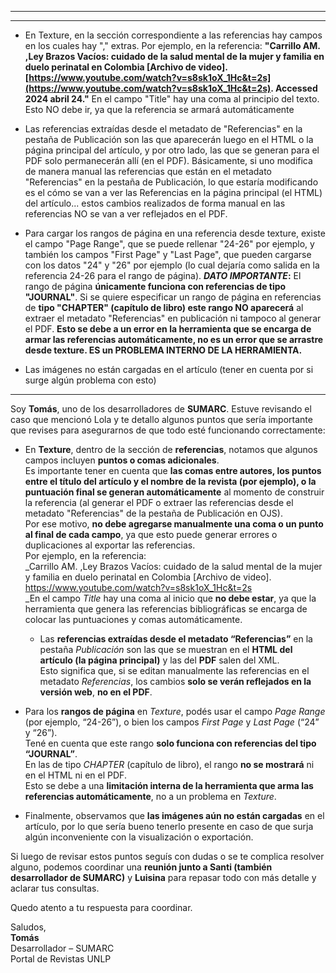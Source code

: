 
---
---

- En Texture, en la sección correspondiente a las referencias hay campos en los cuales hay "," extras. Por ejemplo, en la referencia: 
  **"Carrillo AM. ,Ley Brazos Vacíos: cuidado de la salud mental de la mujer y familia en duelo perinatal en Colombia [Archivo de video]. [https://www.youtube.com/watch?v=s8sk1oX_1Hc&t=2s](https://www.youtube.com/watch?v=s8sk1oX_1Hc&t=2s). Accessed 2024 abril 24."** 
  En el campo "Title" hay una coma al principio del texto. Esto NO debe ir, ya que la referencia se armará automáticamente

- Las referencias extraídas desde el metadato de "Referencias" en la pestaña de Publicación son las que aparecerán luego en el HTML o la página principal del artículo, y por otro lado, las que se generan para el PDF solo permanecerán allí (en el PDF). 
  Básicamente, si uno modifica de manera manual las referencias que están en el metadato "Referencias" en la pestaña de Publicación, lo que estaría modificando es el cómo se van a ver las Referencias en la página principal (el HTML) del artículo... estos cambios realizados de forma manual en las referencias NO se van a ver reflejados en el PDF.

- Para cargar los rangos de página en una referencia desde texture, existe el campo "Page Range", que se puede rellenar "24-26" por ejemplo, y también los campos "First Page" y "Last Page", que pueden cargarse con los datos "24" y "26" por ejemplo (lo cual dejaría como salida en la referencia 24-26 para el rango de página).
  ***DATO IMPORTANTE*:** El rango de página **únicamente funciona con referencias de tipo "JOURNAL"**. 
  Si se quiere especificar un rango de página en referencias de **tipo "CHAPTER" (capítulo de libro) este rango NO aparecerá** al extraer el metadato "Referencias" en publicación ni tampoco al generar el PDF. **Esto se debe a un error en la herramienta que se encarga de armar las referencias automáticamente, no es un error que se arrastre desde texture. ES un PROBLEMA INTERNO DE LA HERRAMIENTA.** 

- Las imágenes no están cargadas en el artículo (tener en cuenta por si surge algún problema con esto)


---

Soy **Tomás**, uno de los desarrolladores de **SUMARC**. Estuve revisando el caso que mencionó Lola y te detallo algunos puntos que sería importante que revises para asegurarnos de que todo esté funcionando correctamente:

- En **Texture**, dentro de la sección de **referencias**, notamos que algunos campos incluyen **puntos o comas adicionales**.  
    Es importante tener en cuenta que **las comas entre autores, los puntos entre el título del artículo y el nombre de la revista (por ejemplo), o la puntuación final se generan automáticamente** al momento de construir la referencia (al generar el PDF o extraer las referencias desde el metadato "Referencias" de la pestaña de Publicación en OJS).  
    Por ese motivo, **no debe agregarse manualmente una coma o un punto al final de cada campo**, ya que esto puede generar errores o duplicaciones al exportar las referencias.  
    Por ejemplo, en la referencia:  
    _Carrillo AM. ,Ley Brazos Vacíos: cuidado de la salud mental de la mujer y familia en duelo perinatal en Colombia [Archivo de video]. [https://www.youtube.com/watch?v=s8sk1oX_1Hc&t=2s  
    ](https://www.youtube.com/watch?v=s8sk1oX_1Hc&t=2s)_En el campo _Title_ hay una coma al inicio que **no debe estar**, ya que la herramienta que genera las referencias bibliográficas se encarga de colocar las puntuaciones y comas automáticamente.
    
  - Las **referencias extraídas desde el metadato “Referencias”** en la pestaña _Publicación_ son las que se muestran en el **HTML del artículo (la página principal)** y las del **PDF** salen del XML.  
  Esto significa que, si se editan manualmente las referencias en el metadato _Referencias_, los cambios **solo se verán reflejados en la versión web**, **no en el PDF**.  
      
    
- Para los **rangos de página** en _Texture_, podés usar el campo _Page Range_ (por ejemplo, “24-26”), o bien los campos _First Page_ y _Last Page_ (“24” y “26”).  
  Tené en cuenta que este rango **solo funciona con referencias del tipo “JOURNAL”**.  
  En las de tipo _CHAPTER_ (capítulo de libro), el rango **no se mostrará** ni en el HTML ni en el PDF.  
  Esto se debe a una **limitación interna de la herramienta que arma las referencias automáticamente**, no a un problema en _Texture_.  
      
    
- Finalmente, observamos que **las imágenes aún no están cargadas** en el artículo, por lo que sería bueno tenerlo presente en caso de que surja algún inconveniente con la visualización o exportación.
    

Si luego de revisar estos puntos seguís con dudas o se te complica resolver alguno, podemos coordinar una **reunión junto a Santi (también desarrollador de SUMARC)** y **Luisina** para repasar todo con más detalle y aclarar tus consultas.

Quedo atento a tu respuesta para coordinar.

Saludos,  
**Tomás**  
Desarrollador – SUMARC  
Portal de Revistas UNLP